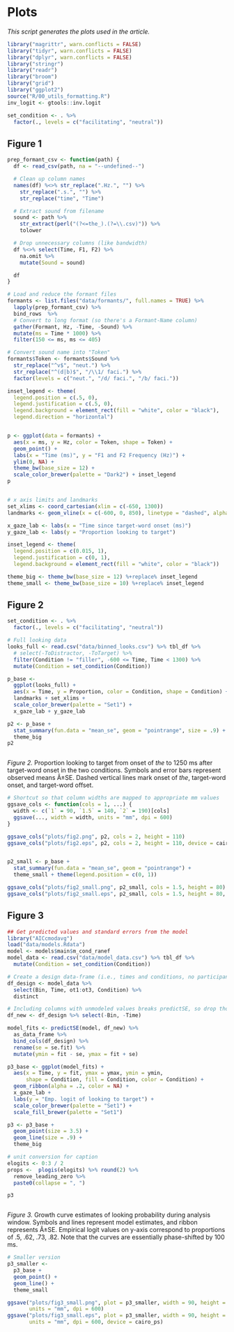 # Plots

_This script generates the plots used in the article._





```r
library("magrittr", warn.conflicts = FALSE)
library("tidyr", warn.conflicts = FALSE)
library("dplyr", warn.conflicts = FALSE)
library("stringr")
library("readr")
library("broom")
library("grid")
library("ggplot2")
source("R/00_utils_formatting.R")
inv_logit <- gtools::inv.logit

set_condition <- . %>% 
  factor(., levels = c("facilitating", "neutral"))
```

## Figure 1


```r
prep_formant_csv <- function(path) {
  df <- read_csv(path, na = "--undefined--")

  # Clean up column names
  names(df) %<>% str_replace(".Hz.", "") %>%
    str_replace(".s.", "") %>%
    str_replace("time", "Time")

  # Extract sound from filename
  sound <- path %>% 
    str_extract(perl("(?<=the_).(?=\\.csv)")) %>% 
    tolower

  # Drop unnecessary columns (like bandwidth)
  df %<>% select(Time, F1, F2) %>%
    na.omit %>%
    mutate(Sound = sound)

  df
}

# Load and reduce the formant files
formants <- list.files("data/formants/", full.names = TRUE) %>% 
  lapply(prep_formant_csv) %>% 
  bind_rows  %>% 
  # Convert to long format (so there's a Formant-Name column)
  gather(Formant, Hz, -Time, -Sound) %>%
  mutate(ms = Time * 1000) %>%
  filter(150 <= ms, ms <= 405)

# Convert sound name into "Token"
formants$Token <- formants$Sound %>%
  str_replace("^v$", "neut.") %>%
  str_replace("^(d|b)$", "/\\1/ faci.") %>%
  factor(levels = c("neut.", "/d/ faci.", "/b/ faci."))

inset_legend <- theme(
  legend.position = c(.5, 0),
  legend.justification = c(.5, 0),
  legend.background = element_rect(fill = "white", color = "black"),
  legend.direction = "horizontal")


p <- ggplot(data = formants) +
  aes(x = ms, y = Hz, color = Token, shape = Token) +
  geom_point() +
  labs(x = "Time (ms)", y = "F1 and F2 Frequency (Hz)") +
  ylim(0, NA) +
  theme_bw(base_size = 12) +
  scale_color_brewer(palette = "Dark2") + inset_legend
p
```

<img src="plots_files/figure-html/unnamed-chunk-1-1.png" title="" alt="" style="display: block; margin: auto;" />




```r
# x axis limits and landmarks
set_xlims <- coord_cartesian(xlim = c(-650, 1300))
landmarks <- geom_vline(x = c(-600, 0, 850), linetype = "dashed", alpha = .5)

x_gaze_lab <- labs(x = "Time since target-word onset (ms)")
y_gaze_lab <- labs(y = "Proportion looking to target")

inset_legend <- theme(
  legend.position = c(0.015, 1),
  legend.justification = c(0, 1),
  legend.background = element_rect(fill = "white", color = "black"))

theme_big <- theme_bw(base_size = 12) %+replace% inset_legend
theme_small <- theme_bw(base_size = 10) %+replace% inset_legend
```


## Figure 2


```r
set_condition <- . %>% 
  factor(., levels = c("facilitating", "neutral"))

# Full looking data
looks_full <- read.csv("data/binned_looks.csv") %>% tbl_df %>%
  # select(-ToDistractor, -ToTarget) %>%
  filter(Condition != "filler", -600 <= Time, Time < 1300) %>%
  mutate(Condition = set_condition(Condition))

p_base <- 
  ggplot(looks_full) +
  aes(x = Time, y = Proportion, color = Condition, shape = Condition) +
  landmarks + set_xlims +
  scale_color_brewer(palette = "Set1") +
  x_gaze_lab + y_gaze_lab

p2 <- p_base + 
  stat_summary(fun.data = "mean_se", geom = "pointrange", size = .9) + 
  theme_big
p2
```

<img src="plots_files/figure-html/unnamed-chunk-2-1.png" title="" alt="" style="display: block; margin: auto;" />

_Figure 2._ Proportion looking to target from onset of _the_ to 1250 ms after 
target-word onset in the two conditions. Symbols and error bars represent 
observed means Â±SE. Dashed vertical lines mark onset of _the_, target-word 
onset, and target-word offset.


```r
# Shortcut so that column widths are mapped to appropriate mm values
ggsave_cols <- function(cols = 1, ...) {
  width <- c(`1` = 90, `1.5` = 140, `2` = 190)[cols]
  ggsave(..., width = width, units = "mm", dpi = 600)
}

ggsave_cols("plots/fig2.png", p2, cols = 2, height = 110)
ggsave_cols("plots/fig2.eps", p2, cols = 2, height = 110, device = cairo_ps)


p2_small <- p_base + 
  stat_summary(fun.data = "mean_se", geom = "pointrange") + 
  theme_small + theme(legend.position = c(0, 1))

ggsave_cols("plots/fig2_small.png", p2_small, cols = 1.5, height = 80)
ggsave_cols("plots/fig2_small.eps", p2_small, cols = 1.5, height = 80, device = cairo_ps)
```





## Figure 3


```r
## Get predicted values and standard errors from the model
library("AICcmodavg")
load("data/models.Rdata")
model <- models$main$m_cond_ranef
model_data <- read.csv("data/model_data.csv") %>% tbl_df %>% 
  mutate(Condition = set_condition(Condition))

# Create a design data-frame (i.e., times and conditions, no participants)
df_design <- model_data %>% 
  select(Bin, Time, ot1:ot3, Condition) %>% 
  distinct

# Including columns with unmodeled values breaks predictSE, so drop those.
df_new <- df_design %>% select(-Bin, -Time)

model_fits <- predictSE(model, df_new) %>% 
  as_data_frame %>% 
  bind_cols(df_design) %>% 
  rename(se = se.fit) %>% 
  mutate(ymin = fit - se, ymax = fit + se)

p3_base <- ggplot(model_fits) + 
  aes(x = Time, y = fit, ymax = ymax, ymin = ymin, 
      shape = Condition, fill = Condition, color = Condition) + 
  geom_ribbon(alpha = .2, color = NA) + 
  x_gaze_lab + 
  labs(y = "Emp. logit of looking to target") +
  scale_color_brewer(palette = "Set1") + 
  scale_fill_brewer(palette = "Set1")

p3 <- p3_base + 
  geom_point(size = 3.5) + 
  geom_line(size = .9) + 
  theme_big

# unit conversion for caption
elogits <- 0:3 / 2
props <-  plogis(elogits) %>% round(2) %>% 
  remove_leading_zero %>% 
  paste0(collapse = ", ")

p3
```

<img src="plots_files/figure-html/unnamed-chunk-4-1.png" title="" alt="" style="display: block; margin: auto;" />

_Figure 3._ Growth curve estimates of looking probability during analysis window. Symbols and lines represent model estimates, and ribbon represents Â±SE. Empirical logit values on y-axis correspond to proportions of .5, .62, .73, .82. Note that the curves are essentially phase-shifted by 100 ms.




```r
# Smaller version
p3_smaller <- 
  p3_base + 
  geom_point() + 
  geom_line() + 
  theme_small

ggsave("plots/fig3_small.png", plot = p3_smaller, width = 90, height = 90, 
       units = "mm", dpi = 600)
ggsave("plots/fig3_small.eps", plot = p3_smaller, width = 90, height = 90, 
       units = "mm", dpi = 600, device = cairo_ps)
```

